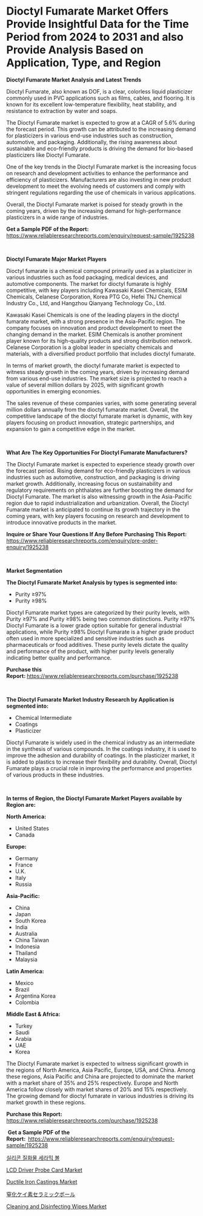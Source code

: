 <p><h1>Dioctyl Fumarate Market Offers Provide Insightful Data for the Time Period from 2024 to 2031 and also Provide Analysis Based on Application, Type, and Region</h1></p><p><strong>Dioctyl Fumarate Market Analysis and Latest Trends</strong></p>
<p><p>Dioctyl Fumarate, also known as DOF, is a clear, colorless liquid plasticizer commonly used in PVC applications such as films, cables, and flooring. It is known for its excellent low-temperature flexibility, heat stability, and resistance to extraction by water and soaps.</p><p>The Dioctyl Fumarate market is expected to grow at a CAGR of 5.6% during the forecast period. This growth can be attributed to the increasing demand for plasticizers in various end-use industries such as construction, automotive, and packaging. Additionally, the rising awareness about sustainable and eco-friendly products is driving the demand for bio-based plasticizers like Dioctyl Fumarate.</p><p>One of the key trends in the Dioctyl Fumarate market is the increasing focus on research and development activities to enhance the performance and efficiency of plasticizers. Manufacturers are also investing in new product development to meet the evolving needs of customers and comply with stringent regulations regarding the use of chemicals in various applications.</p><p>Overall, the Dioctyl Fumarate market is poised for steady growth in the coming years, driven by the increasing demand for high-performance plasticizers in a wide range of industries.</p></p>
<p><strong>Get a Sample PDF of the Report:&nbsp;</strong> <a href="https://www.reliableresearchreports.com/enquiry/request-sample/1925238">https://www.reliableresearchreports.com/enquiry/request-sample/1925238</a></p>
<p>&nbsp;</p>
<p><strong>Dioctyl Fumarate Major Market Players</strong></p>
<p><p>Dioctyl fumarate is a chemical compound primarily used as a plasticizer in various industries such as food packaging, medical devices, and automotive components. The market for dioctyl fumarate is highly competitive, with key players including Kawasaki Kasei Chemicals, ESIM Chemicals, Celanese Corporation, Korea PTG Co, Hefei TNJ Chemical Industry Co., Ltd, and Hangzhou Qianyang Technology Co., Ltd.</p><p>Kawasaki Kasei Chemicals is one of the leading players in the dioctyl fumarate market, with a strong presence in the Asia-Pacific region. The company focuses on innovation and product development to meet the changing demand in the market. ESIM Chemicals is another prominent player known for its high-quality products and strong distribution network. Celanese Corporation is a global leader in specialty chemicals and materials, with a diversified product portfolio that includes dioctyl fumarate.</p><p>In terms of market growth, the dioctyl fumarate market is expected to witness steady growth in the coming years, driven by increasing demand from various end-use industries. The market size is projected to reach a value of several million dollars by 2025, with significant growth opportunities in emerging economies.</p><p>The sales revenue of these companies varies, with some generating several million dollars annually from the dioctyl fumarate market. Overall, the competitive landscape of the dioctyl fumarate market is dynamic, with key players focusing on product innovation, strategic partnerships, and expansion to gain a competitive edge in the market.</p></p>
<p>&nbsp;</p>
<p><strong>What Are The Key Opportunities For Dioctyl Fumarate Manufacturers?</strong></p>
<p><p>The Dioctyl Fumarate market is expected to experience steady growth over the forecast period. Rising demand for eco-friendly plasticizers in various industries such as automotive, construction, and packaging is driving market growth. Additionally, increasing focus on sustainability and regulatory requirements on phthalates are further boosting the demand for Dioctyl Fumarate. The market is also witnessing growth in the Asia-Pacific region due to rapid industrialization and urbanization. Overall, the Dioctyl Fumarate market is anticipated to continue its growth trajectory in the coming years, with key players focusing on research and development to introduce innovative products in the market.</p></p>
<p><strong>Inquire or Share Your Questions If Any Before Purchasing This Report:</strong> <a href="https://www.reliableresearchreports.com/enquiry/pre-order-enquiry/1925238">https://www.reliableresearchreports.com/enquiry/pre-order-enquiry/1925238</a></p>
<p>&nbsp;</p>
<p><strong>Market Segmentation</strong></p>
<p><strong>The Dioctyl Fumarate Market Analysis by types is segmented into:</strong></p>
<p><ul><li>Purity ≥97%</li><li>Purity ≥98%</li></ul></p>
<p><p>Dioctyl Fumarate market types are categorized by their purity levels, with Purity ≥97% and Purity ≥98% being two common distinctions. Purity ≥97% Dioctyl Fumarate is a lower grade option suitable for general industrial applications, while Purity ≥98% Dioctyl Fumarate is a higher grade product often used in more specialized and sensitive industries such as pharmaceuticals or food additives. These purity levels dictate the quality and performance of the product, with higher purity levels generally indicating better quality and performance.</p></p>
<p><strong>Purchase this Report:&nbsp;</strong><a href="https://www.reliableresearchreports.com/purchase/1925238">https://www.reliableresearchreports.com/purchase/1925238</a></p>
<p>&nbsp;</p>
<p><strong>The Dioctyl Fumarate Market Industry Research by Application is segmented into:</strong></p>
<p><ul><li>Chemical Intermediate</li><li>Coatings</li><li>Plasticizer</li></ul></p>
<p><p>Dioctyl Fumarate is widely used in the chemical industry as an intermediate in the synthesis of various compounds. In the coatings industry, it is used to improve the adhesion and durability of coatings. In the plasticizer market, it is added to plastics to increase their flexibility and durability. Overall, Dioctyl Fumarate plays a crucial role in improving the performance and properties of various products in these industries.</p></p>
<p>&nbsp;</p>
<p><strong>In terms of Region, the Dioctyl Fumarate Market Players available by Region are:</strong></p>
<p>
    <p> <strong> North America: </strong>
        <ul>
            <li>United States</li>
            <li>Canada</li>
        </ul>
        </p> 
    <p> <strong> Europe: </strong>
        <ul>
            <li>Germany</li>
            <li>France</li>
            <li>U.K.</li>
            <li>Italy</li>
            <li>Russia</li>
        </ul>
        </p> 
    <p> <strong> Asia-Pacific: </strong>
        <ul>
            <li>China</li>
            <li>Japan</li>
            <li>South Korea</li>
            <li>India</li>
            <li>Australia</li>
            <li>China Taiwan</li>
            <li>Indonesia</li>
            <li>Thailand</li>
            <li>Malaysia</li>
        </ul>
        </p> 
    <p> <strong> Latin America: </strong>
        <ul>
            <li>Mexico</li>
            <li>Brazil</li>
            <li>Argentina Korea</li>
            <li>Colombia</li>
        </ul>
        </p> 
    <p> <strong> Middle East & Africa: </strong>
        <ul>
            <li>Turkey</li>
            <li>Saudi</li>
            <li>Arabia</li>
            <li>UAE</li>
            <li>Korea</li>
        </ul>
    </p>
    </p>
<p><p>The Dioctyl Fumarate market is expected to witness significant growth in the regions of North America, Asia Pacific, Europe, USA, and China. Among these regions, Asia Pacific and China are projected to dominate the market with a market share of 35% and 25% respectively. Europe and North America follow closely with market shares of 20% and 15% respectively. The growing demand for dioctyl fumarate in various industries is driving its market growth in these regions.</p></p>
<p><strong>Purchase this Report: </strong><a href="https://www.reliableresearchreports.com/purchase/1925238">https://www.reliableresearchreports.com/purchase/1925238</a></p>
<p>&nbsp;<strong>Get a Sample PDF of the Report:&nbsp;&nbsp;</strong><a href="https://www.reliableresearchreports.com/enquiry/request-sample/1925238">https://www.reliableresearchreports.com/enquiry/request-sample/1925238</a></p>
<p><strong></strong></p>
<p><p><a href="https://medium.com/@hzoldrz75165644/%EC%8B%A4%EB%A6%AC%EC%BD%98-%EC%A7%88%ED%99%94%EB%AC%BC-%EC%84%B8%EB%9D%BC%EB%AF%B9-%EB%B3%BC-%EC%8B%9C%EC%9E%A5-%EC%84%B1%EA%B3%B5%EC%A0%81%EC%9D%B8-%EB%B9%84%EC%A6%88%EB%8B%88%EC%8A%A4-%EC%A0%84%EB%9E%B5%EC%9D%98-%EC%97%B4%EC%87%A0-2031%EB%85%84%EA%B9%8C%EC%A7%80-%EC%98%88%EC%B8%A1-51b1b39a0dc2">실리콘 질화물 세라믹 볼</a></p><p><a href="https://meowing-lemming-dd3.notion.site/LCD-Driver-Probe-Card-Market-Research-Report-Provides-thorough-Industry-Overview-which-offers-an-In-c970b22acf0a47bfbee54f46fb8dabe4">LCD Driver Probe Card Market</a></p><p><a href="https://view.publitas.com/reportprime-1/insights-into-ductile-iron-castings-market-size-analysing-market-share-trends-and-growth-from-2024-to-2031/">Ductile Iron Castings Market</a></p><p><a href="https://medium.com/@caleyost2023/%E3%82%B1%E3%82%A4%E5%8C%96%E7%AA%92%E5%8C%96%E7%8F%AA%E7%B4%A0%E3%82%BB%E3%83%A9%E3%83%9F%E3%83%83%E3%82%AF%E3%83%9C%E3%83%BC%E3%83%AB%E5%B8%82%E5%A0%B4%E8%AA%BF%E6%9F%BB%E3%83%AC%E3%83%9D%E3%83%BC%E3%83%88-%E3%81%9D%E3%81%AE%E6%AD%B4%E5%8F%B2%E3%81%A82031%E5%B9%B4%E3%81%8B%E3%82%892024%E5%B9%B4%E3%81%BE%E3%81%A7%E3%81%AE%E4%BA%88%E6%B8%AC-4e908a3b69c9">窒化ケイ素セラミックボール</a></p><p><a href="https://view.publitas.com/reportprime-1/cleaning-and-disinfecting-wipes-market-size-and-growth-market-segmentation-regional-and-country-breakdowns-and-market-trends-for-period-from-2024-2031/">Cleaning and Disinfecting Wipes Market</a></p></p>